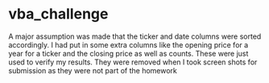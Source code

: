 # vba_challenge
A major assumption was made that the ticker and date columns were sorted accordingly.
I had put in some extra columns like the opening price for a year for a ticker and the closing price as well as counts. These were just used to verify my results. They were removed when I took screen shots for submission as they were not part of the homework

